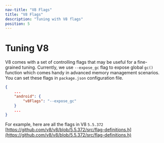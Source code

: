 ```yaml
---
nav-title: "V8 Flags"
title: "V8 Flags"
description: "Tuning with V8 flags"
position: 5
---
```


# Tuning V8

V8 comes with a set of controlling flags that may be useful for a fine-grained tuning. Currently, we use `--expose_gc` flag to expose global `gc()` function which comes handy in advanced memory management scenarios. You can set these flags in `package.json` configuration file.

```JSON
{
	...
	"android": {
		"v8Flags": "--expose_gc"
	}
	...
}
```

For example, here are all the flags in V8 `5.5.372` [https://github.com/v8/v8/blob/5.5.372/src/flag-definitions.h](https://github.com/v8/v8/blob/5.5.372/src/flag-definitions.h)
